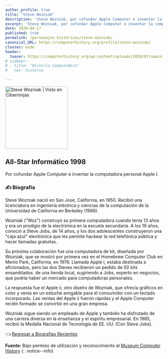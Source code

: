 ```yaml
---
author_profile: true
title: "Steve Wozniak"
description: 'Steve Wozniak, por cofundar Apple Computer e inventar la computadora personal Apple I.'
excerpt: 'Steve Wozniak, por cofundar Apple Computer e inventar la computadora personal Apple I.'
date: 2020-04-17
published: true
permalink: /personajes-historicos/steve-wozniak/
canonical_URL: https://computerhistory.org/profile/steve-wozniak/
classes: wide
header:
  teaser: https://computerhistory.org/wp-content/uploads/2019/07/swozniak.jpg
# sidebar:
# - title: "Historia Computadora"
#   nav: historia

---
```


<img src="https://computerhistory.org/wp-content/uploads/2019/07/swozniak.jpg" width="200px" high="250px" alt="Steve Wozniak | Visto en Ciberninjas" title="Steve Wozniak | Visto en Ciberninjas" />

## All-Star Informático 1998

Por cofundar Apple Computer e inventar la computadora personal Apple I.

### ✍ Biografía

Steve Wozniak nació en San José, California, en 1950. Recibió una licenciatura en ingeniería eléctrica y ciencias de la computación de la Universidad de California en Berkeley (1986).

Wozniak ("Woz") construyó su primera computadora cuando tenía 13 años y era un prodigio de la electrónica en la escuela secundaria. A los 19 años, conoció a Steve Jobs, de 14 años, y los dos adolescentes construyeron una "caja azul" electrónica que les permite hackear la red telefónica pública y hacer llamadas gratuitas.

Su próxima colaboración fue una computadora de kit, diseñada por Wozniak, que se mostró por primera vez en el Homebrew Computer Club en Menlo Park, California, en 1976. Llamada Apple i, estaba destinada a aficionados, pero las dos Steves recibieron un pedido de 50 kits ensamblados. de una tienda local, sugiriendo a Jobs, experto en negocios, que podría haber un mercado para computadoras personales.

La respuesta fue el Apple ii, otro diseño de Wozniak, que ofrecía gráficos en color y venía en un estuche amigable para el consumidor con un teclado incorporado. Las ventas del Apple ii fueron rápidas y el Apple Computer recién formado se convirtió en una gran empresa.

Wozniak sigue siendo un empleado de Apple y también ha disfrutado de una carrera diversa en la enseñanza y el espíritu empresarial. En 1985, recibió la Medalla Nacional de Tecnología de EE. UU. (Con Steve Jobs).

👈 [Regresar a Biografías Recientes](/personajes-historicos/#-biografías-agregadas-más-recientes-)

**Fuente**: Bajo permiso de utilización y reconocimiento al [Museum Computer History](https://www.computerhistory.org/ "Página web el Museo de la Historia de las Computadoras") 
{: .notice--info}